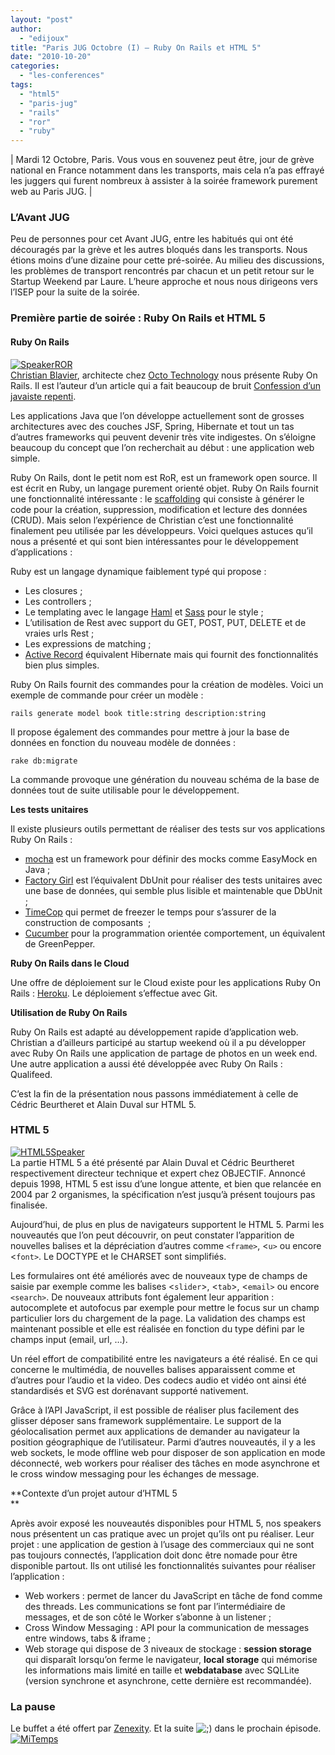 ```yaml
---
layout: "post"
author: 
  - "edijoux"
title: "Paris JUG Octobre (I) – Ruby On Rails et HTML 5"
date: "2010-10-20"
categories: 
  - "les-conferences"
tags: 
  - "html5"
  - "paris-jug"
  - "rails"
  - "ror"
  - "ruby"
---
```


| Mardi 12 Octobre, Paris. Vous vous en souvenez peut être, jour de grève national en France notamment dans les transports, mais cela n’a pas effrayé les juggers qui furent nombreux à assister à la soirée framework purement web au Paris JUG. |

### L’Avant JUG

Peu de personnes pour cet Avant JUG, entre les habitués qui ont été découragés par la grève et les autres bloqués dans les transports. Nous étions moins d’une dizaine pour cette pré-soirée. Au milieu des discussions, les problèmes de transport rencontrés par chacun et un petit retour sur le Startup Weekend par Laure. L’heure approche et nous nous dirigeons vers l’ISEP pour la suite de la soirée.

### Première partie de soirée : Ruby On Rails et HTML 5

#### Ruby On Rails

[![SpeakerROR](/assets/2010/10/2010-10-20-paris-jug-octobre-i-ruby-on-rails-et-html-5/5097058633_8fdd1012c7.jpg)](http://www.flickr.com/photos/jduchess/5097058633/ "SpeakerROR by jDuchess, on Flickr")  
[Christian Blavier](http://blog.octo.com/author/cbl/), architecte chez [Octo Technology](http://www.octo.com/) nous présente Ruby On Rails. Il est l’auteur d’un article qui a fait beaucoup de bruit [Confession d’un javaiste repenti](http://blog.octo.com/confession-javaiste-repenti-rails/).

Les applications Java que l’on développe actuellement sont de grosses architectures avec des couches JSF, Spring, Hibernate et tout un tas d’autres frameworks qui peuvent devenir très vite indigestes. On s’éloigne beaucoup du concept que l’on recherchait au début : une application web simple.

Ruby On Rails, dont le petit nom est RoR, est un framework open source. Il est écrit en Ruby, un langage purement orienté objet. Ruby On Rails fournit une fonctionnalité intéressante : le [scaffolding](http://en.wikipedia.org/wiki/Scaffold_%28programming%29) qui consiste à générer le code pour la création, suppression, modification et lecture des données (CRUD). Mais selon l’expérience de Christian c’est une fonctionnalité finalement peu utilisée par les développeurs. Voici quelques astuces qu’il nous a présenté et qui sont bien intéressantes pour le développement d’applications :

Ruby est un langage dynamique faiblement typé qui propose :

- Les closures ;
- Les controllers ;
- Le templating avec le langage [Haml](http://wiki.rubyonrails.org/howtos/templates/haml) et [Sass](http://wiki.rubyonrails.org/howtos/templates/sass) pour le style ;
- L’utilisation de Rest avec support du GET, POST, PUT, DELETE et de vraies urls Rest ;
- Les expressions de matching ;
- [Active Record](http://ar.rubyonrails.org/) équivalent Hibernate mais qui fournit des fonctionnalités bien plus simples.

Ruby On Rails fournit des commandes pour la création de modèles. Voici un exemple de commande pour créer un modèle :

`rails generate model book title:string description:string`

Il propose également des commandes pour mettre à jour la base de données en fonction du nouveau modèle de données :

`rake db:migrate`

La commande provoque une génération du nouveau schéma de la base de données tout de suite utilisable pour le développement.

**Les tests unitaires**

Il existe plusieurs outils permettant de réaliser des tests sur vos applications Ruby On Rails :

- [mocha](http://mocha.rubyforge.org/) est un framework pour définir des mocks comme EasyMock en Java ;
- [Factory Girl](http://thoughtbot.com/community/) est l’équivalent DbUnit pour réaliser des tests unitaires avec une base de données, qui semble plus lisible et maintenable que DbUnit ;
- [TimeCop](http://rubyreflector.com/Timecop) qui permet de freezer le temps pour s’assurer de la construction de composants  ;
- [Cucumber](http://cukes.info/) pour la programmation orientée comportement, un équivalent de GreenPepper.

**Ruby On Rails dans le Cloud**

Une offre de déploiement sur le Cloud existe pour les applications Ruby On Rails : [Heroku](http://heroku.com/). Le déploiement s’effectue avec Git.

**Utilisation de Ruby On Rails**

Ruby On Rails est adapté au développement rapide d’application web. Christian a d’ailleurs participé au startup weekend où il a pu développer avec Ruby On Rails une application de partage de photos en un week end. Une autre application a aussi été développée avec Ruby On Rails : Qualifeed.

C’est la fin de la présentation nous passons immédiatement à celle de Cédric Beurtheret et Alain Duval sur HTML 5.

### HTML 5

[![HTML5Speaker](/assets/2010/10/2010-10-20-paris-jug-octobre-i-ruby-on-rails-et-html-5/5097655022_f30b3b330f.jpg)](http://www.flickr.com/photos/jduchess/5097655022/ "HTML5Speaker by jDuchess, on Flickr")  
La partie HTML 5 a été présenté par Alain Duval et Cédric Beurtheret respectivement directeur technique et expert chez OBJECTIF. Annoncé depuis 1998, HTML 5 est issu d’une longue attente, et bien que relancée en 2004 par 2 organismes, la spécification n’est jusqu’à présent toujours pas finalisée.

Aujourd’hui, de plus en plus de navigateurs supportent le HTML 5. Parmi les nouveautés que l’on peut découvrir, on peut constater l’apparition de nouvelles balises et la dépréciation d’autres comme `<frame>`, <`u>` ou encore <`font>`. Le DOCTYPE et le CHARSET sont simplifiés.

Les formulaires ont été améliorés avec de nouveaux type de champs de saisie par exemple comme les balises <`slider`\>, <`tab`\>, <`email>` ou encore `<search>`. De nouveaux attributs font également leur apparition : autocomplete et autofocus par exemple pour mettre le focus sur un champ particulier lors du chargement de la page. La validation des champs est maintenant possible et elle est réalisée en fonction du type défini par le champs input (email, url, …).

Un réel effort de compatibilité entre les navigateurs a été réalisé. En ce qui concerne le multimédia, de nouvelles balises apparaissent comme <canvas> et d’autres pour l’audio et la video. Des codecs audio et vidéo ont ainsi été standardisés et SVG est dorénavant supporté nativement.

Grâce à l’API JavaScript, il est possible de réaliser plus facilement des glisser déposer sans framework supplémentaire. Le support de la géolocalisation permet aux applications de demander au navigateur la position géographique de l’utilisateur. Parmi d’autres nouveautés, il y a les web sockets, le mode offline web pour disposer de son application en mode déconnecté, web workers pour réaliser des tâches en mode asynchrone et le cross window messaging pour les échanges de message.

**Contexte d’un projet autour d’HTML 5  
**

Après avoir exposé les nouveautés disponibles pour HTML 5, nos speakers nous présentent un cas pratique avec un projet qu’ils ont pu réaliser. Leur projet : une application de gestion à l’usage des commerciaux qui ne sont pas toujours connectés, l’application doit donc être nomade pour être disponible partout. Ils ont utilisé les fonctionnalités suivantes pour réaliser l’application :

- Web workers : permet de lancer du JavaScript en tâche de fond comme des threads. Les communications se font par l’intermédiaire de messages, et de son côté le Worker s’abonne à un listener ;
- Cross Window Messaging : API pour la communication de messages entre windows, tabs & iframe ;
- Web storage qui dispose de 3 niveaux de stockage : **session storage** qui disparaît lorsqu’on ferme le navigateur, **local storage** qui mémorise les informations mais limité en taille et **webdatabase** avec SQLLite (version synchrone et asynchrone, cette dernière est recommandée).

### La pause

Le buffet a été offert par [Zenexity](http://www.zenexity.fr/). Et la suite ![;)](http://jduchess.org/duchess-france/wp-includes/images/smilies/icon_wink.gif) dans le prochain épisode.  
[![MiTemps](/assets/2010/10/2010-10-20-paris-jug-octobre-i-ruby-on-rails-et-html-5/5097058805_cc748ca42c.jpg)](http://www.flickr.com/photos/jduchess/5097058805/ "MiTemps by jDuchess, on Flickr")

